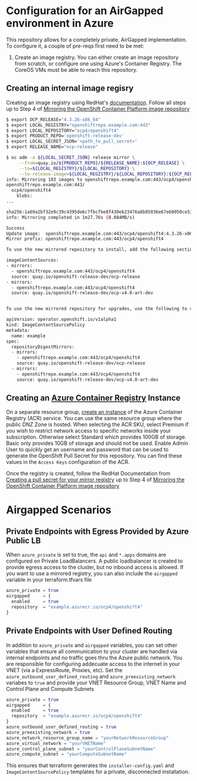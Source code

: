 # Configuration for an AirGapped environment in Azure

This repository allows for a completely private, AirGapped implementation.  To configure it, a couple of pre-reqs first need to be met:

1. Create an image registry.  You can either create an image repository from scratch, or configure one using Azure's Container Registry.  The CoreOS VMs must be able to reach this repository.

## Creating an internal image regisry

  Creating an image registry using RedHat's [documentation](https://docs.openshift.com/container-platform/4.2/installing/installing_restricted_networks/installing-restricted-networks-preparations.html).
  Follow all steps up to Step 4 of [Mirroring the OpenShift Container Platform image repository](https://docs.openshift.com/container-platform/4.2/installing/installing_restricted_networks/installing-restricted-networks-preparations.html#installation-mirror-repository_installing-restricted-networks-preparations)


```bash
$ export OCP_RELEASE="4.3.26-x86_64"
$ export LOCAL_REGISTRY="openshiftrepo.example.com:443"
$ export LOCAL_REPOSITORY="ocp4/openshift4"
$ export PRODUCT_REPO='openshift-release-dev' 
$ export LOCAL_SECRET_JSON='<path_to_pull_secret>' 
$ export RELEASE_NAME="ocp-release" 

$ oc adm -a ${LOCAL_SECRET_JSON} release mirror \
     --from=quay.io/${PRODUCT_REPO}/${RELEASE_NAME}:${OCP_RELEASE} \
     --to=${LOCAL_REGISTRY}/${LOCAL_REPOSITORY} \
     --to-release-image=${LOCAL_REGISTRY}/${LOCAL_REPOSITORY}:${OCP_RELEASE}
info: Mirroring 103 images to openshiftrepo.example.com:443/ocp4/openshift4 ...
openshiftrepo.example.com:443/
  ocp4/openshift4
    blobs:
...

sha256:1a69a2bf32e9c39c4395de6c7fbcfbe8f430eb23476a8b85036e67e60050ce53 openshiftrepo.example.com:443/ocp4/openshift4:4.3.26-cluster-authentication-operator
info: Mirroring completed in 1m27.76s (8.084MB/s)

Success
Update image:  openshiftrepo.example.com:443/ocp4/openshift4:4.3.26-x86_64
Mirror prefix: openshiftrepo.example.com:443/ocp4/openshift4

To use the new mirrored repository to install, add the following section to the install-config.yaml:

imageContentSources:
- mirrors:
  - openshiftrepo.example.com:443/ocp4/openshift4
  source: quay.io/openshift-release-dev/ocp-release
- mirrors:
  - openshiftrepo.example.com:443/ocp4/openshift4
  source: quay.io/openshift-release-dev/ocp-v4.0-art-dev


To use the new mirrored repository for upgrades, use the following to create an ImageContentSourcePolicy:

apiVersion: operator.openshift.io/v1alpha1
kind: ImageContentSourcePolicy
metadata:
  name: example
spec:
  repositoryDigestMirrors:
  - mirrors:
    - openshiftrepo.example.com:443/ocp4/openshift4
    source: quay.io/openshift-release-dev/ocp-release
  - mirrors:
    - openshiftrepo.example.com:443/ocp4/openshift4
    source: quay.io/openshift-release-dev/ocp-v4.0-art-dev
```

## Creating an [Azure Container Registry](https://azure.microsoft.com/en-us/services/container-registry/) Instance

On a separate resource group, [create an instance](https://docs.microsoft.com/en-us/azure/container-registry/container-registry-get-started-portal) of the Azure Container Registry (ACR) service.  You can use the same resource group where the public DNZ Zone is hosted. When selecting the ACR SKU, select Premium if you wish to restrict network access to specific networks inside your subscription.  Otherwise select Standard which provides 100GB of storage.  Basic only provides 10GB of storage and should not be used.  Enable Admin User to quickly get an username and password that can be used to generate the OpenShift Pull Secret for this repository.  You can find these values in the `Access Keys` configuration of the ACR.

Once the registry is created, follow the RedHat Documentation from [Creating a pull secret for your mirror registry](https://docs.openshift.com/container-platform/4.2/installing/installing_restricted_networks/installing-restricted-networks-preparations.html#installation-local-registry-pull-secret_installing-restricted-networks-preparations) up to Step 4 of [Mirroring the OpenShift Container Platform image repository](https://docs.openshift.com/container-platform/4.2/installing/installing_restricted_networks/installing-restricted-networks-preparations.html#installation-mirror-repository_installing-restricted-networks-preparations)


# Airgapped Scenarios

## Private Endpoints with Egress Provided by Azure Public LB
When `azure_private` is set to true, the `api` and `*.apps` domains are configured on Private LoadBalancers.  A public loadbalancer is created to provide egress access to the cluster, but no inbound access is allowed.  If you want to use a mirrored registry, you can also include the `airgapped` variable in your terraform.tfvars file

```terraform
azure_private = true
airgapped     = {
  enabled     = true
  repository  = "example.azurecr.io/ocp4/openshift4"
}
```

## Private Endpoints with User Defined Routing
In addition to `azure_private` and `airgapped` variables, you can set other variables that ensure all communication to your cluster are handled via internal endpoints and no traffic goes thru the Azure public network.  You are responsible for configuring addecuate access to the internet in your VNET (via a ExpressRoute, Proxies, etc).  Set the `azure_outbound_user_defined_routing` and `azure_preexisting_network` variabes to `true` and provide your VNET Resource Group, VNET Name and Control Plane and Compute Subnets

```terraform
azure_private = true
airgapped     = {
  enabled     = true
  repository  = "example.azurecr.io/ocp4/openshift4"
}
azure_outbound_user_defined_routing = true
azure_preexisting_network = true
azure_network_resource_group_name = "yourNetworkResourceGroup"
azure_virtual_network = "yourVNETName"
azure_control_plane_subnet = "yourControlPlaneSubnetName"
azure_compute_subnet = "yourComputeSubnetName"
```

This ensures that terraform generates the `installer-config.yaml` and `ImageContentSourcePolicy` templates for a private, disconnected installation.